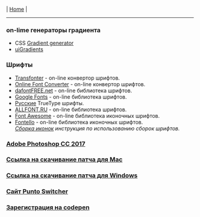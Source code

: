 | [Home](../README.md) |

- - - - - - - - - - - - - - - - - - - - - - - - - - - - - - - - - - - - - - - -
### on-lime генераторы градиента
  - CSS [Gradient generator](https://www.css-gradient.com/)  
  - [uiGradients](https://uigradients.com/#GrapefruitSunset)  

### Шрифты
  - [Transfonter](https://transfonter.org/) - on-line конвертор шрифтов.  
  - [Online Font Converter](https://onlinefontconverter.com/) - on-line конвертор шрифтов.  
  - [dafontFREE.net](https://www.dafontfree.net/) - on-line библиотека шрифтов.  
  - [Google Fonts](https://fonts.google.com/) - on-line библиотека шрифтов.  
  - [Русские](https://www.ph4.ru/fonts_fonts.php?ja=19b#) TrueType шрифты.  
  - [ALLFONT.RU](http://allfont.ru/)  - on-line библиотека шрифтов.  
  - [Font Awesome](https://fontawesome.com/)  - on-line библиотека иконочных шрифтов.  
  - [Fontello](http://fontello.com/)  - on-line библиотека иконочных шрифтов.  
    _[Сборка иконок](https://webref.ru/layout/font-awesome/fontello) инструкция по использованию сборок шрифтов._  

### 


### [Adobe Photoshop CC 2017](http://www.adobe.com/ru/products/photoshop.html)
### [Ссылка на скачивание патча для Mac](https://yadi.sk/d/cRmb_ho133xcvr)
### [Ссылка на скачивание патча для Windows](http://photoshop-besplatno.ru/adobe-photoshop-cc.html)
### [Сайт Punto Switcher](https://yandex.ru/soft/punto/)
### [Зарегистрация на codepen](https://codepen.io)



